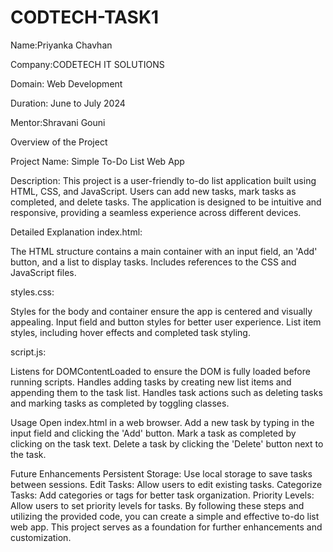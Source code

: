 # CODTECH-TASK1
Name:Priyanka Chavhan   

Company:CODETECH IT SOLUTIONS  

Domain: Web Development   

Duration: June to July 2024  

Mentor:Shravani Gouni


Overview of the Project  

Project Name: Simple To-Do List Web App  


Description: This project is a user-friendly to-do list application built using HTML, CSS, and JavaScript. Users can add new tasks, mark tasks as completed, and delete tasks. The application is designed to be intuitive and responsive, providing a seamless experience across different devices.  


Detailed Explanation
index.html:

The HTML structure contains a main container with an input field, an 'Add' button, and a list to display tasks.
Includes references to the CSS and JavaScript files.   


styles.css:

Styles for the body and container ensure the app is centered and visually appealing.
Input field and button styles for better user experience.
List item styles, including hover effects and completed task styling.    



script.js:

Listens for DOMContentLoaded to ensure the DOM is fully loaded before running scripts.
Handles adding tasks by creating new list items and appending them to the task list.
Handles task actions such as deleting tasks and marking tasks as completed by toggling classes.    


Usage
Open index.html in a web browser.
Add a new task by typing in the input field and clicking the 'Add' button.
Mark a task as completed by clicking on the task text.
Delete a task by clicking the 'Delete' button next to the task.    


Future Enhancements
Persistent Storage: Use local storage to save tasks between sessions.
Edit Tasks: Allow users to edit existing tasks.
Categorize Tasks: Add categories or tags for better task organization.
Priority Levels: Allow users to set priority levels for tasks.
By following these steps and utilizing the provided code, you can create a simple and effective to-do list web app. This project serves as a foundation for further enhancements and customization.






